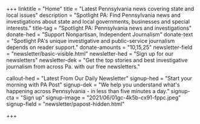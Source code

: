 +++
linktitle = "Home"
title = "Latest Pennsylvania news covering state and local issues"
description = "Spotlight PA: Find Pennsylvania news and investigations about state and local governments, businesses and special interests."
title-tag = "Spotlight PA: Pennsylvania news and investigations"
donate-hed = "Support Nonpartisan, Independent Journalism"
donate-text = "Spotlight PA's unique investigative and public-service journalism depends on reader support."
donate-amounts = "10,15,25"
newsletter-field = "newsletter/basic-visible.html"
newsletter-hed = "Sign up for our newsletters"
newsletter-dek = "Get the top stories and best investigative journalism from across Pa. with our free newsletters."


callout-hed = "Latest From Our Daily Newsletter"
signup-hed = "Start your morning with PA Post"
signup-dek = "We help you understand what's happening across Pennsylvania - in less than five minutes a day."
signup-cta = "Sign up"
signup-image = "2021/06/01gc-4k5b-cx91-fppc.jpeg"
signup-field = "newsletter/papost-hidden.html"

+++
